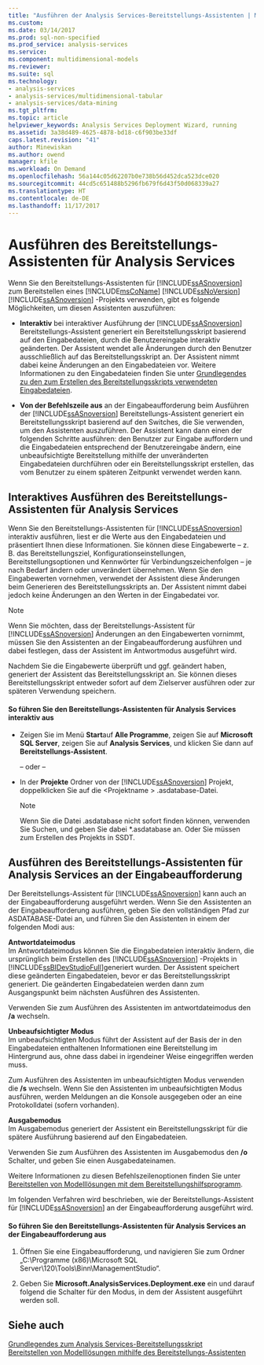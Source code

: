 ```yaml
---
title: "Ausführen der Analysis Services-Bereitstellungs-Assistenten | Microsoft Docs"
ms.custom: 
ms.date: 03/14/2017
ms.prod: sql-non-specified
ms.prod_service: analysis-services
ms.service: 
ms.component: multidimensional-models
ms.reviewer: 
ms.suite: sql
ms.technology:
- analysis-services
- analysis-services/multidimensional-tabular
- analysis-services/data-mining
ms.tgt_pltfrm: 
ms.topic: article
helpviewer_keywords: Analysis Services Deployment Wizard, running
ms.assetid: 3a38d489-4625-4878-bd18-c6f903be33df
caps.latest.revision: "41"
author: Minewiskan
ms.author: owend
manager: kfile
ms.workload: On Demand
ms.openlocfilehash: 56a144c05d62207b0e738b56d452dca523dce020
ms.sourcegitcommit: 44cd5c651488b5296fb679f6d43f50d068339a27
ms.translationtype: HT
ms.contentlocale: de-DE
ms.lasthandoff: 11/17/2017
---
```

# <a name="running-the-analysis-services-deployment-wizard"></a>Ausführen des Bereitstellungs-Assistenten für Analysis Services
  Wenn Sie den Bereitstellungs-Assistenten für [!INCLUDE[ssASnoversion](../../includes/ssasnoversion-md.md)] zum Bereitstellen eines [!INCLUDE[msCoName](../../includes/msconame-md.md)] [!INCLUDE[ssNoVersion](../../includes/ssnoversion-md.md)] [!INCLUDE[ssASnoversion](../../includes/ssasnoversion-md.md)] -Projekts verwenden, gibt es folgende Möglichkeiten, um diesen Assistenten auszuführen:  
  
-   **Interaktiv** bei interaktiver Ausführung der [!INCLUDE[ssASnoversion](../../includes/ssasnoversion-md.md)] Bereitstellungs-Assistent generiert ein Bereitstellungsskript basierend auf den Eingabedateien, durch die Benutzereingabe interaktiv geänderten. Der Assistent wendet alle Änderungen durch den Benutzer ausschließlich auf das Bereitstellungsskript an. Der Assistent nimmt dabei keine Änderungen an den Eingabedateien vor. Weitere Informationen zu den Eingabedateien finden Sie unter [Grundlegendes zu den zum Erstellen des Bereitstellungsskripts verwendeten Eingabedateien](../../analysis-services/multidimensional-models/deployment-script-files-input-used-to-create-deployment-script.md).  
  
-   **Von der Befehlszeile aus** an der Eingabeaufforderung beim Ausführen der [!INCLUDE[ssASnoversion](../../includes/ssasnoversion-md.md)] Bereitstellungs-Assistent generiert ein Bereitstellungsskript basierend auf den Switches, die Sie verwenden, um den Assistenten auszuführen. Der Assistent kann dann einen der folgenden Schritte ausführen: den Benutzer zur Eingabe auffordern und die Eingabedateien entsprechend der Benutzereingabe ändern, eine unbeaufsichtigte Bereitstellung mithilfe der unveränderten Eingabedateien durchführen oder ein Bereitstellungsskript erstellen, das vom Benutzer zu einem späteren Zeitpunkt verwendet werden kann.  
  
## <a name="running-the-analysis-services-deployment-wizard-interactively"></a>Interaktives Ausführen des Bereitstellungs-Assistenten für Analysis Services  
 Wenn Sie den Bereitstellungs-Assistenten für [!INCLUDE[ssASnoversion](../../includes/ssasnoversion-md.md)] interaktiv ausführen, liest er die Werte aus den Eingabedateien und präsentiert Ihnen diese Informationen. Sie können diese Eingabewerte – z. B. das Bereitstellungsziel, Konfigurationseinstellungen, Bereitstellungsoptionen und Kennwörter für Verbindungszeichenfolgen – je nach Bedarf ändern oder unverändert übernehmen. Wenn Sie den Eingabewerten vornehmen, verwendet der Assistent diese Änderungen beim Generieren des Bereitstellungsskripts an. Der Assistent nimmt dabei jedoch keine Änderungen an den Werten in der Eingabedatei vor.  
  
> [!NOTE]  
>  Wenn Sie möchten, dass der Bereitstellungs-Assistent für [!INCLUDE[ssASnoversion](../../includes/ssasnoversion-md.md)] Änderungen an den Eingabewerten vornimmt, müssen Sie den Assistenten an der Eingabeaufforderung ausführen und dabei festlegen, dass der Assistent im Antwortmodus ausgeführt wird.  
  
 Nachdem Sie die Eingabewerte überprüft und ggf. geändert haben, generiert der Assistent das Bereitstellungsskript an. Sie können dieses Bereitstellungsskript entweder sofort auf dem Zielserver ausführen oder zur späteren Verwendung speichern.  
  
#### <a name="to-run-the-analysis-services-deployment-wizard-interactively"></a>So führen Sie den Bereitstellungs-Assistenten für Analysis Services interaktiv aus  
  
-   Zeigen Sie im Menü **Start**auf **Alle Programme**, zeigen Sie auf **Microsoft SQL Server**, zeigen Sie auf **Analysis Services**, und klicken Sie dann auf **Bereitstellungs-Assistent**.  
  
     – oder –  
  
-   In der **Projekte** Ordner von der [!INCLUDE[ssASnoversion](../../includes/ssasnoversion-md.md)] Projekt, doppelklicken Sie auf die \<Projektname > .asdatabase-Datei.
    > [!NOTE]  
    >  Wenn Sie die Datei .asdatabase nicht sofort finden können, verwenden Sie Suchen, und geben Sie dabei *.asdatabase an. Oder Sie müssen zum Erstellen des Projekts in SSDT.  
  
## <a name="running-the-analysis-services-deployment-wizard-at-the-command-prompt"></a>Ausführen des Bereitstellungs-Assistenten für Analysis Services an der Eingabeaufforderung  
 Der Bereitstellungs-Assistent für [!INCLUDE[ssASnoversion](../../includes/ssasnoversion-md.md)] kann auch an der Eingabeaufforderung ausgeführt werden. Wenn Sie den Assistenten an der Eingabeaufforderung ausführen, geben Sie den vollständigen Pfad zur ASDATABASE-Datei an, und führen Sie den Assistenten in einem der folgenden Modi aus:  
  
 **Antwortdateimodus**  
 Im Antwortdateimodus können Sie die Eingabedateien interaktiv ändern, die ursprünglich beim Erstellen des [!INCLUDE[ssASnoversion](../../includes/ssasnoversion-md.md)] -Projekts in [!INCLUDE[ssBIDevStudioFull](../../includes/ssbidevstudiofull-md.md)]generiert wurden. Der Assistent speichert diese geänderten Eingabedateien, bevor er das Bereitstellungsskript generiert. Die geänderten Eingabedateien werden dann zum Ausgangspunkt beim nächsten Ausführen des Assistenten.  
  
 Verwenden Sie zum Ausführen des Assistenten im antwortdateimodus den **/a** wechseln.  
  
 **Unbeaufsichtigter Modus**  
 Im unbeaufsichtigten Modus führt der Assistent auf der Basis der in den Eingabedateien enthaltenen Informationen eine Bereitstellung im Hintergrund aus, ohne dass dabei in irgendeiner Weise eingegriffen werden muss.  
  
 Zum Ausführen des Assistenten im unbeaufsichtigten Modus verwenden die **/s** wechseln. Wenn Sie den Assistenten im unbeaufsichtigten Modus ausführen, werden Meldungen an die Konsole ausgegeben oder an eine Protokolldatei (sofern vorhanden).  
  
 **Ausgabemodus**  
 Im Ausgabemodus generiert der Assistent ein Bereitstellungsskript für die spätere Ausführung basierend auf den Eingabedateien.  
  
 Verwenden Sie zum Ausführen des Assistenten im Ausgabemodus den **/o** Schalter, und geben Sie einen Ausgabedateinamen.  
  
 Weitere Informationen zu diesen Befehlszeilenoptionen finden Sie unter [Bereitstellen von Modelllösungen mit dem Bereitstellungshilfsprogramm](../../analysis-services/multidimensional-models/deploy-model-solutions-with-the-deployment-utility.md).  
  
 Im folgenden Verfahren wird beschrieben, wie der Bereitstellungs-Assistent für [!INCLUDE[ssASnoversion](../../includes/ssasnoversion-md.md)] an der Eingabeaufforderung ausgeführt wird.  
  
#### <a name="to-run-the-analysis-services-deployment-wizard-at-the-command-prompt"></a>So führen Sie den Bereitstellungs-Assistenten für Analysis Services an der Eingabeaufforderung aus  
  
1.  Öffnen Sie eine Eingabeaufforderung, und navigieren Sie zum Ordner „C:\Programme (x86)\Microsoft SQL Server\120\Tools\Binn\ManagementStudio“.  
  
2.  Geben Sie **Microsoft.AnalysisServices.Deployment.exe** ein und darauf folgend die Schalter für den Modus, in dem der Assistent ausgeführt werden soll.  
  
## <a name="see-also"></a>Siehe auch  
 [Grundlegendes zum Analysis Services-Bereitstellungsskript](../../analysis-services/multidimensional-models/understanding-the-analysis-services-deployment-script.md)   
 [Bereitstellen von Modelllösungen mithilfe des Bereitstellungs-Assistenten](../../analysis-services/multidimensional-models/deploy-model-solutions-using-the-deployment-wizard.md)  
  
  
